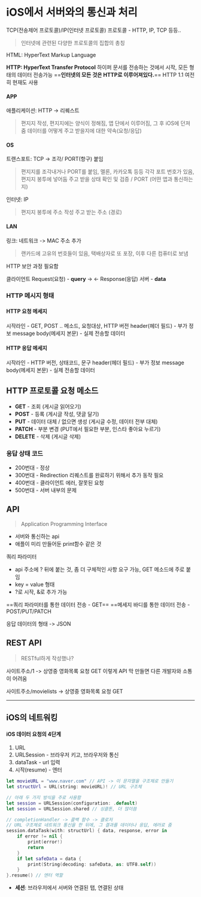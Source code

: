 # iOS에서 서버와의 통신과 처리

TCP(전송제어 프로토콜)/IP(인터넷 프로토콜) 프로토콜 - HTTP, IP, TCP 등등..
> 인터넷에 관련된 다양한 프로토콜의 집합의 총칭

HTML: HyperText Markup Language

**HTTP: HyperText Transfer Protocol**
하이퍼 문서를 전송하는 것에서 시작, 모든 형태의 데이터 전송가능
==**인터넷의 모든 것은 HTTP로 이루어져있다.**==
HTTP 1.1 여전히 현재도 사용

#### APP
애플리케이션: HTTP -> 리퀘스트
> 편지지 작성, 편지지에는 양식이 정해짐, 앱 단에서 이루어짐, 그 후 iOS에 던져줌
> 데이터를 어떻게 주고 받을지에 대한 약속(요청/응답)
#### OS
트랜스포트: TCP -> 조각/ PORT(항구) 붙임
> 편지지를 조각내거나 PORT를 붙임, 멜론, 카카오톡 등등 각각 포트 번호가 있음, 편지지 봉투에 넣어둠
> 주고 받을 상태 확인 및 검증 / PORT (어떤 앱과 통신하는지)

인터넷: IP
> 편지지 봉투에 주소 작성
> 주고 받는 주소 (경로)

#### LAN
링크: 네트워크 -> MAC 주소 추가
> 랜카드에 고유의 번호들이 있음, 택배상자로 또 포장, 이후 다른 컴퓨터로 보냄


HTTP 보안 과정 필요함

클라이언트 Request(요청) - **query** ->
 <- Response(응답) 서버 - **data**

### HTTP 메시지 형태
#### HTTP 요청 메세지
시작라인 - GET, POST .. 메소드, 요청대상, HTTP 버전
header(헤더 필드) - 부가 정보
message body(메세지 본문) - 실제 전송할 데이터
#### HTTP 응답 메세지
시작라인 - HTTP 버전, 상태코드, 문구
header(헤더 필드) - 부가 정보
message body(메세지 본문) - 실제 전송할 데이터

## HTTP 프로토콜 요청 메소드
- **GET** - 조회 (게시글 읽어오기)
- **POST** - 등록 (게시글 작성, 댓글 달기)
- **PUT** - 데이터 대체 / 없으면 생성 (게시글 수정, 데이터 전부 대체)
- **PATCH** - 부분 변경 (PUT에서 필요한 부분, 인스타 좋아요 누르기)
- **DELETE** - 삭제 (게시글 삭제)

### 응답 상태 코드
- 200번대 - 정상
- 300번대 - Redirection 리퀘스트를 완료하기 위해서 추가 동작 필요
- 400번대 - 클라이언트 에러, 잘못된 요청
- 500번대 - 서버 내부의 문제

## API
> Application Programming Interface

- 서버와 통신하는 api
- 애플이 미리 만들어둔 print함수 같은 것

쿼리 파라미터 
- api 주소에 ? 뒤에 붙는 것, 좀 더 구체적인 사항 요구 가능, GET 메소드에 주로 붙임
- key = value 형태
- ?로 시작, &로 추가 가능

==쿼리 파라미터를 통한 데이터 전송 - GET==
==메세지 바디를 통한 데이터 전송 - POST/PUT/PATCH

응답 데이터의 형태 -> JSON


## REST API
> RESTful하게 작성했나?

사이트주소/1 -> 상영중 영화목록 요청 GET 
이렇게 API 막 만들면 다른 개발자와 소통이 어려움

사이트주소/movielists -> 상영중 영화목록 요청 GET 

---

## iOS의 네트워킹

#### iOS 데이터 요청의 4단계
1. URL
2. URLSession - 브라우저 키고, 브라우저와 통신
3. dataTask - url 입력
4. 시작(resume) - 엔터

```swift
let movieURL = "www.naver.com" // API -> 이 문자열을 구조체로 만들기
let structUrl = URL(string: movieURL)! // URL 구조체

// 아래 두 가지 방식을 주로 사용함
let session = URLSession(configuration: .default)
let session = URLSession.shared // 싱클톤, 더 많이씀

// completionHandler -> 콜백 함수 -> 클로저
// URL 구조체로 네트워크 통신을 한 뒤에, 그 결과를 데이터나 응답, 에러로 줌
session.dataTask(with: structUrl) { data, response, error in
	if error != nil {
		print(error!)
		return
	}
	if let safeData = data {
		print(String(decoding: safeData, as: UTF8.self))
	}
}.resume() // 엔터 역할
```

- **세션**: 브라우저에서 서버와 연결된 탭, 연결된 상태